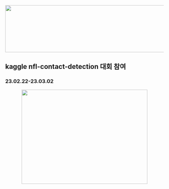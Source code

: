 <div align="center">

<img src="https://user-images.githubusercontent.com/103908794/222314882-9fe1ae73-0d39-4816-be45-5ca2f1617b7b.png" width="700" height="150"/>

</div>

  
  ## kaggle  nfl-contact-detection 대회 참여  
  ### 23.02.22-23.03.02 
 
<div align="center">

  <img src="https://user-images.githubusercontent.com/103908794/222314397-a46d1f5e-45d6-4e16-932a-69e72d1d8fb7.gif" width="400" height="300"/>
  
</div>


